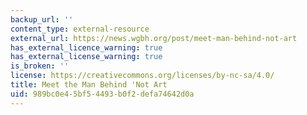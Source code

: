 ```yaml
---
backup_url: ''
content_type: external-resource
external_url: https://news.wgbh.org/post/meet-man-behind-not-art
has_external_licence_warning: true
has_external_license_warning: true
is_broken: ''
license: https://creativecommons.org/licenses/by-nc-sa/4.0/
title: Meet the Man Behind 'Not Art
uid: 989bc0e4-5bf5-4493-b0f2-defa74642d0a
---
```

